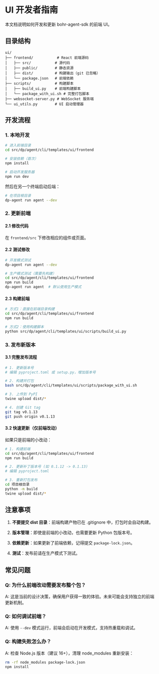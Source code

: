 # UI 开发者指南

本文档说明如何开发和更新 bohr-agent-sdk 的前端 UI。

## 目录结构

```
ui/
├── frontend/           # React 前端源码
│   ├── src/           # 源代码
│   ├── public/        # 静态资源
│   ├── dist/          # 构建输出（git 已忽略）
│   └── package.json   # 前端依赖
├── scripts/           # 构建脚本
│   ├── build_ui.py    # 前端构建脚本
│   └── package_with_ui.sh # 完整打包脚本
├── websocket-server.py # WebSocket 服务端
└── ui_utils.py        # UI 启动管理器

```

## 开发流程

### 1. 本地开发

```bash
# 进入前端目录
cd src/dp/agent/cli/templates/ui/frontend

# 安装依赖（首次）
npm install

# 启动开发服务器
npm run dev
```

然后在另一个终端启动后端：

```bash
# 在项目根目录
dp-agent run agent --dev
```

### 2. 更新前端

#### 2.1 修改代码

在 `frontend/src` 下修改相应的组件或页面。

#### 2.2 测试修改

```bash
# 开发模式测试
dp-agent run agent --dev

# 生产模式测试（需要先构建）
cd src/dp/agent/cli/templates/ui/frontend
npm run build
dp-agent run agent  # 默认使用生产模式
```

#### 2.3 构建前端

```bash
# 方式1：直接在前端目录构建
cd src/dp/agent/cli/templates/ui/frontend
npm run build

# 方式2：使用构建脚本
python src/dp/agent/cli/templates/ui/scripts/build_ui.py
```

### 3. 发布新版本

#### 3.1 完整发布流程

```bash
# 1. 更新版本号
# 编辑 pyproject.toml 或 setup.py，增加版本号

# 2. 构建并打包
bash src/dp/agent/cli/templates/ui/scripts/package_with_ui.sh

# 3. 上传到 PyPI
twine upload dist/*

# 4. 创建 Git tag
git tag v0.1.13
git push origin v0.1.13
```

#### 3.2 快速更新（仅前端改动）

如果只是前端的小改动：

```bash
# 1. 构建前端
cd src/dp/agent/cli/templates/ui/frontend
npm run build

# 2. 更新补丁版本号 (如 0.1.12 -> 0.1.13)
# 编辑 pyproject.toml

# 3. 重新打包发布
cd 项目根目录
python -m build
twine upload dist/*
```

## 注意事项

1. **不要提交 dist 目录**：前端构建产物已在 .gitignore 中，打包时会自动构建。

2. **版本管理**：即使是前端的小改动，也需要更新 Python 包版本号。

3. **依赖更新**：如果更新了前端依赖，记得提交 `package-lock.json`。

4. **测试**：发布前请在生产模式下测试。

## 常见问题

### Q: 为什么前端改动需要发布整个包？

A: 这是当前的设计决策，确保用户获得一致的体验。未来可能会支持独立的前端更新机制。

### Q: 如何调试前端？

A: 使用 `--dev` 模式运行，前端会启动在开发模式，支持热重载和调试。

### Q: 构建失败怎么办？

A: 检查 Node.js 版本（建议 16+），清理 node_modules 重新安装：
```bash
rm -rf node_modules package-lock.json
npm install
```
